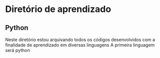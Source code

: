 Diretório de aprendizado
========================

Python
------
Neste diretório estou arquivando todos os códigos desenvolvidos com a finalidade de aprendizado em diversas linguagens
A primeira linguagem será python